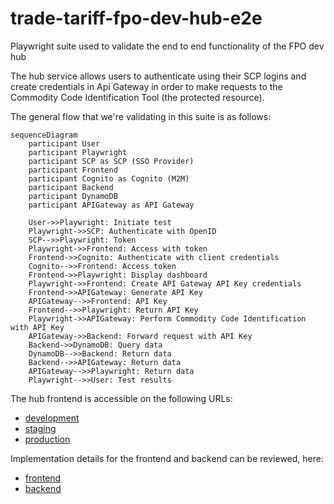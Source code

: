 # trade-tariff-fpo-dev-hub-e2e

Playwright suite used to validate the end to end functionality of the FPO dev hub

The hub service allows users to authenticate using their SCP logins and create
credentials in Api Gateway in order to make requests to the
Commodity Code Identification Tool (the protected resource).

The general flow that we're validating in this suite is as follows:

```mermaid
sequenceDiagram
    participant User
    participant Playwright
    participant SCP as SCP (SSO Provider)
    participant Frontend
    participant Cognito as Cognito (M2M)
    participant Backend
    participant DynamoDB
    participant APIGateway as API Gateway

    User->>Playwright: Initiate test
    Playwright->>SCP: Authenticate with OpenID
    SCP-->>Playwright: Token
    Playwright->>Frontend: Access with token
    Frontend->>Cognito: Authenticate with client credentials
    Cognito-->>Frontend: Access token
    Frontend->>Playwright: Display dashboard
    Playwright->>Frontend: Create API Gateway API Key credentials
    Frontend->>APIGateway: Generate API Key
    APIGateway-->>Frontend: API Key
    Frontend-->>Playwright: Return API Key
    Playwright->>APIGateway: Perform Commodity Code Identification with API Key
    APIGateway->>Backend: Forward request with API Key
    Backend->>DynamoDB: Query data
    DynamoDB-->>Backend: Return data
    Backend-->>APIGateway: Return data
    APIGateway-->>Playwright: Return data
    Playwright-->>User: Test results
```

The hub frontend is accessible on the following URLs:

- [development][development-hub]
- [staging][staging-hub]
- [production][production-hub]

Implementation details for the frontend and backend can be reviewed, here:

- [frontend][frontend-github]
- [backend][backend-github]

[development-hub]: https://hub.dev.trade-tariff.service.gov.uk/
[staging-hub]: https://hub.staging.trade-tariff.service.gov.uk/
[production-hub]: https://hub.trade-tariff.service.gov.uk/
[frontend-github]: https://github.com/trade-tariff/trade-tariff-dev-hub-frontend
[backend-github]: https://github.com/trade-tariff/trade-tariff-dev-hub-backend
